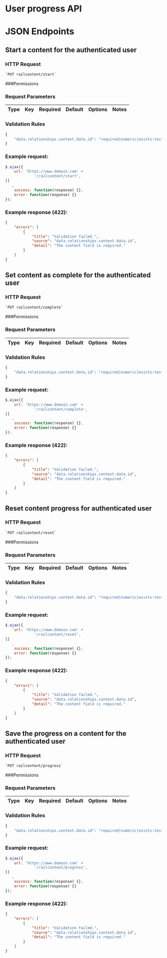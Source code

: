 # User progress API

# JSON Endpoints


<!-- START_c0f3be7f8a8582faf9eded5ca139e05e -->
## Start a content for the authenticated user


### HTTP Request
    `PUT railcontent/start`


###Permissions


### Request Parameters


|Type|Key|Required|Default|Options|Notes|
|----|---|--------|-------|-------|-----|

### Validation Rules
```php
{
    "data.relationships.content.data.id": "required|numeric|exists:testbench.railcontent_content,id"
}
```

### Example request:

```js
$.ajax({
    url: 'https://www.domain.com' +
             '/railcontent/start',
[]
   ,
    success: function(response) {},
    error: function(response) {}
});
```

### Example response (422):

```json
{
    "errors": [
        {
            "title": "Validation failed.",
            "source": "data.relationships.content.data.id",
            "detail": "The content field is required."
        }
    ]
}
```




<!-- END_c0f3be7f8a8582faf9eded5ca139e05e -->

<!-- START_c771ec122eac231459ef2eeb003a51b6 -->
## Set content as complete for the authenticated user


### HTTP Request
    `PUT railcontent/complete`


###Permissions


### Request Parameters


|Type|Key|Required|Default|Options|Notes|
|----|---|--------|-------|-------|-----|

### Validation Rules
```php
{
    "data.relationships.content.data.id": "required|numeric|exists:testbench.railcontent_content,id"
}
```

### Example request:

```js
$.ajax({
    url: 'https://www.domain.com' +
             '/railcontent/complete',
[]
   ,
    success: function(response) {},
    error: function(response) {}
});
```

### Example response (422):

```json
{
    "errors": [
        {
            "title": "Validation failed.",
            "source": "data.relationships.content.data.id",
            "detail": "The content field is required."
        }
    ]
}
```




<!-- END_c771ec122eac231459ef2eeb003a51b6 -->

<!-- START_b2202db6547dcbe6b75e0cbc642af8de -->
## Reset content progress for authenticated user


### HTTP Request
    `PUT railcontent/reset`


###Permissions


### Request Parameters


|Type|Key|Required|Default|Options|Notes|
|----|---|--------|-------|-------|-----|

### Validation Rules
```php
{
    "data.relationships.content.data.id": "required|numeric|exists:testbench.railcontent_content,id"
}
```

### Example request:

```js
$.ajax({
    url: 'https://www.domain.com' +
             '/railcontent/reset',
[]
   ,
    success: function(response) {},
    error: function(response) {}
});
```

### Example response (422):

```json
{
    "errors": [
        {
            "title": "Validation failed.",
            "source": "data.relationships.content.data.id",
            "detail": "The content field is required."
        }
    ]
}
```




<!-- END_b2202db6547dcbe6b75e0cbc642af8de -->

<!-- START_0300c7a6d3d72c86c7cd80b0736a1e10 -->
## Save the progress on a content for the authenticated user


### HTTP Request
    `PUT railcontent/progress`


###Permissions


### Request Parameters


|Type|Key|Required|Default|Options|Notes|
|----|---|--------|-------|-------|-----|

### Validation Rules
```php
{
    "data.relationships.content.data.id": "required|numeric|exists:testbench.railcontent_content,id"
}
```

### Example request:

```js
$.ajax({
    url: 'https://www.domain.com' +
             '/railcontent/progress',
[]
   ,
    success: function(response) {},
    error: function(response) {}
});
```

### Example response (422):

```json
{
    "errors": [
        {
            "title": "Validation failed.",
            "source": "data.relationships.content.data.id",
            "detail": "The content field is required."
        }
    ]
}
```




<!-- END_0300c7a6d3d72c86c7cd80b0736a1e10 -->

